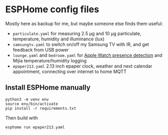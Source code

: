 # ESPHome config files

Mostly here as backup for me, but maybe someone else finds them useful:

- `particulate.yaml` for measuring 2.5 µg and 10 µg particulate, temperature, humidity and illuminance (lux)
- `samsungtv.yaml` to switch on/off my Samsung TV with IR, and get feedback from USB power
- `lounge.yaml` and `bedroom.yaml` for [Apple Watch presence detection](https://github.com/dalehumby/ESPHome-Apple-Watch-detection) and Mijia temperature/humidity logging
- `epaper213.yaml` 2.13 inch epaper clock, weather and next calendar appointment, connecting over internet to home MQTT

## Install ESPHome manually

```
python3 -m venv env
source env/bin/activate
pip install -r requirements.txt
```

Then build with 

```
esphome run epaper213.yaml
```
